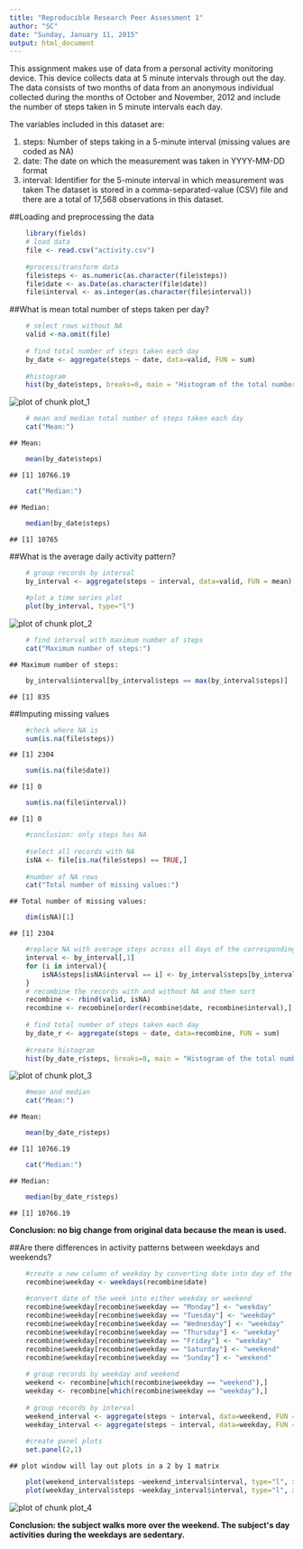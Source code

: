 ```yaml
---
title: "Reproducible Research Peer Assessment 1"
author: "SC"
date: "Sunday, January 11, 2015"
output: html_document
---
```


This assignment makes use of data from a personal activity monitoring device. This device collects data at 5 minute intervals through out the day. The data consists of two months of data from an anonymous individual collected during the months of October and November, 2012 and include the number of steps taken in 5 minute intervals each day.

The variables included in this dataset are:
1. steps: Number of steps taking in a 5-minute interval (missing values are coded as NA)
2. date: The date on which the measurement was taken in YYYY-MM-DD format
3. interval: Identifier for the 5-minute interval in which measurement was taken
The dataset is stored in a comma-separated-value (CSV) file and there are a total of 17,568 observations in this dataset.

##Loading and preprocessing the data


```r
    library(fields)
    # load data
    file <- read.csv("activity.csv")
    
    #process/transform data
    file$steps <- as.numeric(as.character(file$steps))
    file$date <- as.Date(as.character(file$date))
    file$interval <- as.integer(as.character(file$interval))
```


##What is mean total number of steps taken per day?

```r
    # select rows without NA
    valid <-na.omit(file)
    
    # find total number of steps taken each day
    by_date <- aggregate(steps ~ date, data=valid, FUN = sum)
    
    #histogram
    hist(by_date$steps, breaks=8, main = "Histogram of the total number of steps taken each day", xlab = "Steps")
```

![plot of chunk plot_1](figure/plot_1-1.png) 

```r
    # mean and median total number of steps taken each day
    cat("Mean:")
```

```
## Mean:
```

```r
    mean(by_date$steps)
```

```
## [1] 10766.19
```

```r
    cat("Median:")
```

```
## Median:
```

```r
    median(by_date$steps)
```

```
## [1] 10765
```

##What is the average daily activity pattern? 

```r
    # group records by interval
    by_interval <- aggregate(steps ~ interval, data=valid, FUN = mean)
    
    #plot a time series plot
    plot(by_interval, type="l")
```

![plot of chunk plot_2](figure/plot_2-1.png) 

```r
    # find interval with maximum number of steps
    cat("Maximum number of steps:")
```

```
## Maximum number of steps:
```

```r
    by_interval$interval[by_interval$steps == max(by_interval$steps)]
```

```
## [1] 835
```
##Imputing missing values

```r
    #check where NA is
    sum(is.na(file$steps))
```

```
## [1] 2304
```

```r
    sum(is.na(file$date))
```

```
## [1] 0
```

```r
    sum(is.na(file$interval))
```

```
## [1] 0
```

```r
    #conclusion: only steps has NA
    
    #select all records with NA
    isNA <- file[is.na(file$steps) == TRUE,]
    
    #number of NA rows
    cat("Total number of missing values:")
```

```
## Total number of missing values:
```

```r
    dim(isNA)[1]
```

```
## [1] 2304
```

```r
    #replace NA with average steps across all days of the corresponding interval
    interval <- by_interval[,1]
    for (i in interval){
        isNA$steps[isNA$interval == i] <- by_interval$steps[by_interval$interval== i]
    }
    # recombine the records with and without NA and then sort
    recombine <- rbind(valid, isNA)
    recombine <- recombine[order(recombine$date, recombine$interval),]
    
    # find total number of steps taken each day
    by_date_r <- aggregate(steps ~ date, data=recombine, FUN = sum)
    
    #create histogram
    hist(by_date_r$steps, breaks=8, main = "Histogram of the total number of steps taken each day", xlab="Steps")
```

![plot of chunk plot_3](figure/plot_3-1.png) 

```r
    #mean and median
    cat("Mean:")
```

```
## Mean:
```

```r
    mean(by_date_r$steps)
```

```
## [1] 10766.19
```

```r
    cat("Median:")
```

```
## Median:
```

```r
    median(by_date_r$steps)
```

```
## [1] 10766.19
```
**Conclusion: no big change from original data because the mean is used.**

##Are there differences in activity patterns between weekdays and weekends?

```r
    #create a new column of weekday by converting date into day of the week
    recombine$weekday <- weekdays(recombine$date)
    
    #convert date of the week into either weekday or weekend
    recombine$weekday[recombine$weekday == "Monday"] <- "weekday"
    recombine$weekday[recombine$weekday == "Tuesday"] <- "weekday"
    recombine$weekday[recombine$weekday == "Wednesday"] <- "weekday"
    recombine$weekday[recombine$weekday == "Thursday"] <- "weekday"
    recombine$weekday[recombine$weekday == "Friday"] <- "weekday"
    recombine$weekday[recombine$weekday == "Saturday"] <- "weekend"
    recombine$weekday[recombine$weekday == "Sunday"] <- "weekend"
    
    # group records by weekday and weekend
    weekend <- recombine[which(recombine$weekday == "weekend"),]
    weekday <- recombine[which(recombine$weekday == "weekday"),]
    
    # group records by interval
    weekend_interval <- aggregate(steps ~ interval, data=weekend, FUN = mean)
    weekday_interval <- aggregate(steps ~ interval, data=weekday, FUN = mean)
    
    #create panel plots
    set.panel(2,1)
```

```
## plot window will lay out plots in a 2 by 1 matrix
```

```r
    plot(weekend_interval$steps ~weekend_interval$interval, type="l", xlab = "Interval", ylab = "Number of steps", main="Weekend")
    plot(weekday_interval$steps ~weekday_interval$interval, type="l", xlab = "Interval", ylab = "Number of steps", main ="Weekday")
```

![plot of chunk plot_4](figure/plot_4-1.png) 

**Conclusion: the subject walks more over the weekend. The subject's day activities during the weekdays are sedentary.** 
